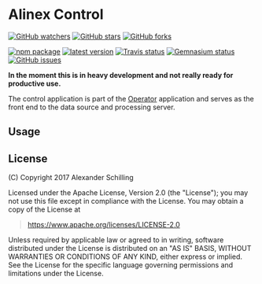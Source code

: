# Alinex Control

[![GitHub watchers](
  https://img.shields.io/github/watchers/alinex/node-control.svg?style=social&label=Watch&maxAge=86400)](
  https://github.com/alinex/node-control/subscription)<!-- {.hidden-small} -->
[![GitHub stars](
  https://img.shields.io/github/stars/alinex/node-control.svg?style=social&label=Star&maxAge=86400)](
  https://github.com/alinex/node-control)
[![GitHub forks](
  https://img.shields.io/github/forks/alinex/node-control.svg?style=social&label=Fork&maxAge=86400)](
  https://github.com/alinex/node-control)<!-- {.hidden-small} -->
<!-- {p:.right} -->

[![npm package](
  https://img.shields.io/npm/v/alinex-control.svg?maxAge=86400&label=latest%20version)](
  https://www.npmjs.com/package/alinex-control)
[![latest version](
  https://img.shields.io/npm/l/alinex-control.svg?maxAge=86400)](
  #license)<!-- {.hidden-small} -->
[![Travis status](
  https://img.shields.io/travis/alinex/node-control.svg?maxAge=86400&label=develop)](
  https://travis-ci.org/alinex/node-control)
[![Gemnasium status](
  https://img.shields.io/gemnasium/alinex/node-control.svg?maxAge=86400)](
  https://gemnasium.com/alinex/node-control)
[![GitHub issues](
  https://img.shields.io/github/issues/alinex/node-control.svg?maxAge=86400)](
  https://github.com/alinex/node-control/issues)<!-- {.hidden-small} -->

**In the moment this is in heavy development and not really ready for productive use.**

The control application is part of the [Operator](https://github.com/alinex/node-operator)
application and serves as the front end to the data source and processing server.


## Usage


## License

(C) Copyright 2017 Alexander Schilling

Licensed under the Apache License, Version 2.0 (the "License");
you may not use this file except in compliance with the License.
You may obtain a copy of the License at

>  <https://www.apache.org/licenses/LICENSE-2.0>

Unless required by applicable law or agreed to in writing, software
distributed under the License is distributed on an "AS IS" BASIS,
WITHOUT WARRANTIES OR CONDITIONS OF ANY KIND, either express or implied.
See the License for the specific language governing permissions and
limitations under the License.
